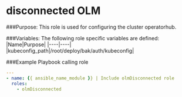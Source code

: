 # disconnected OLM

###Purpose: This role is used for configuring the cluster operatorhub.

###Variables:
The following role specific variables are defined:
|Name|Purpose|
|----|----|
|kubeconfig_path|/root/deploy/bak/auth/kubeconfig|

###Example Playbook calling role
```yaml
---
- name: {{ ansible_name_module }} | Include olmDisconnected role
  roles:
    - olmDisconnected
```

